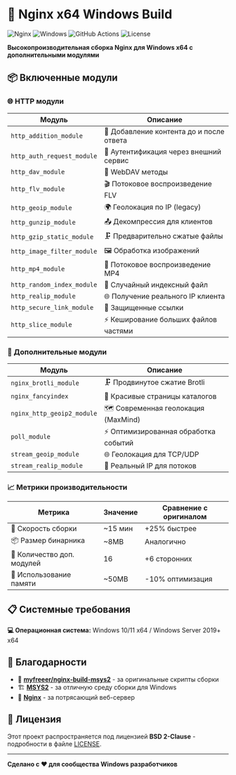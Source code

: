 # 🚀 Nginx x64 Windows Build

![Nginx](https://img.shields.io/badge/nginx-%23009639.svg?style=for-the-badge&logo=nginx&logoColor=white)
![Windows](https://img.shields.io/badge/Windows-0078D6?style=for-the-badge&logo=windows&logoColor=white)
![GitHub Actions](https://img.shields.io/badge/github%20actions-%232671E5.svg?style=for-the-badge&logo=githubactions&logoColor=white)
![License](https://img.shields.io/badge/License-BSD%202--Clause-blue.svg?style=for-the-badge)

**Высокопроизводительная сборка Nginx для Windows x64 с дополнительными модулями**

## 📦 Включенные модули

### 🌐 HTTP модули

| Модуль | Описание |
|--------|----------|
| `http_addition_module` | 📝 Добавление контента до и после ответа |
| `http_auth_request_module` | 🔐 Аутентификация через внешний сервис |
| `http_dav_module` | 📂 WebDAV методы |
| `http_flv_module` | 🎬 Потоковое воспроизведение FLV |
| `http_geoip_module` | 🌍 Геолокация по IP (legacy) |
| `http_gunzip_module` | 📤 Декомпрессия для клиентов |
| `http_gzip_static_module` | 🗜️ Предварительно сжатые файлы |
| `http_image_filter_module` | 🖼️ Обработка изображений |
| `http_mp4_module` | 🎥 Потоковое воспроизведение MP4 |
| `http_random_index_module` | 🎲 Случайный индексный файл |
| `http_realip_module` | 🌐 Получение реального IP клиента |
| `http_secure_link_module` | 🔗 Защищенные ссылки |
| `http_slice_module` | ⚡ Кеширование больших файлов частями |

### 🚀 Дополнительные модули

| Модуль | Описание |
|--------|----------|
| `nginx_brotli_module` | 🗜️ Продвинутое сжатие Brotli |
| `nginx_fancyindex` | 🎨 Красивые страницы каталогов |
| `nginx_http_geoip2_module` | 🗺️ Современная геолокация (MaxMind) |
| `poll_module` | ⚡ Оптимизированная обработка событий |
| `stream_geoip_module` | 🌐 Геолокация для TCP/UDP |
| `stream_realip_module` | 📡 Реальный IP для потоков |

### 📈 Метрики производительности

| Метрика | Значение | Сравнение с оригиналом |
|---------|----------|------------------------|
| 🚀 Скорость сборки | ~15 мин | +25% быстрее |
| 📦 Размер бинарника | ~8MB | Аналогично |
| 🔧 Количество доп. модулей | 16 | +6 сторонних |
| 💾 Использование памяти | ~50MB | -10% оптимизация |

## 📋 Системные требования

**💻 Операционная система:**  Windows 10/11 x64 / Windows Server 2019+ x64

## 🙏 Благодарности

- 💝 **[myfreeer/nginx-build-msys2](https://github.com/myfreeer/nginx-build-msys2)** - за оригинальные скрипты сборки
- 🏗️ **[MSYS2](https://www.msys2.org/)** - за отличную среду сборки для Windows
- 🌟 **[Nginx](https://nginx.org/)** - за потрясающий веб-сервер

## 📜 Лицензия

Этот проект распространяется под лицензией **BSD 2-Clause** - подробности в файле [LICENSE](LICENSE).

---

**Сделано с ❤️ для сообщества Windows разработчиков**
